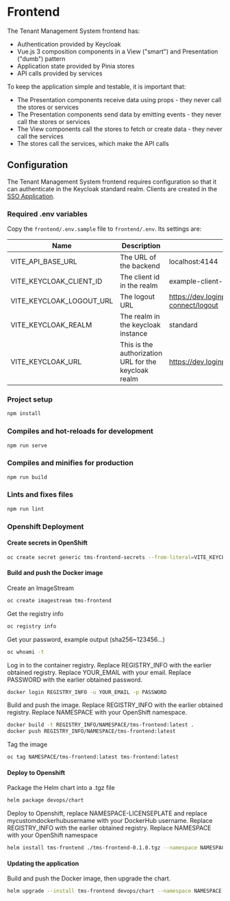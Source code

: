 # Frontend

The Tenant Management System frontend has:

- Authentication provided by Keycloak
- Vue.js 3 composition components in a View ("smart") and Presentation ("dumb")
  pattern
- Application state provided by Pinia stores
- API calls provided by services

To keep the application simple and testable, it is important that:

- The Presentation components receive data using props - they never call the
  stores or services
- The Presentation components send data by emitting events - they never call the
  stores or services
- The View components call the stores to fetch or create data - they never call
  the services
- The stores call the services, which make the API calls

## Configuration

The Tenant Management System frontend requires configuration so that it can
authenticate in the Keycloak standard realm. Clients are created in the
[SSO Application](https://bcgov.github.io/sso-requests).

### Required .env variables

Copy the `frontend/.env.sample` file to `frontend/.env`. Its settings are:

| Name                     | Description                                          | Example                                                                              |
| ------------------------ | ---------------------------------------------------- | ------------------------------------------------------------------------------------ |
| VITE_API_BASE_URL     | The URL of the backend                               | localhost:4144                                                                       |
| VITE_KEYCLOAK_CLIENT_ID  | The client id in the realm                           | example-client-id                                                                    |
| VITE_KEYCLOAK_LOGOUT_URL | The logout URL                                       | https://dev.loginproxy.gov.bc.ca.auth/realms/standard/protocol/openid-connect/logout |
| VITE_KEYCLOAK_REALM      | The realm in the keycloak instance                   | standard                                                                             |
| VITE_KEYCLOAK_URL        | This is the authorization URL for the keycloak realm | https://dev.loginproxy.gov.bc.ca/auth                                                |

### Project setup

```sh
npm install
```

### Compiles and hot-reloads for development

```sh
npm run serve
```

### Compiles and minifies for production

```sh
npm run build
```

### Lints and fixes files

```sh
npm run lint
```

### Openshift Deployment

#### Create secrets in OpenShift

```sh
oc create secret generic tms-frontend-secrets --from-literal=VITE_KEYCLOAK_URL=https://dev.loginproxy.gov.bc.ca/auth --from-literal=VITE_KEYCLOAK_REALM=standard --from-literal=VITE_KEYCLOAK_CLIENT_ID=my-client-id   --from-literal=VITE_KEYCLOAK_LOGOUT_URL=https://dev.loginproxy.gov.bc.ca/auth/realms/standard/protocol/openid-connect/logout --from-literal=VITE_API_BASE_URL=localhost:4144
```

#### Build and push the Docker image

Create an ImageStream

```sh
oc create imagestream tms-frontend
```

Get the registry info

```sh
oc registry info
```

Get your password, example output (sha256~123456...)

```sh
oc whoami -t
```

Log in to the container registry. Replace REGISTRY_INFO with the earlier obtained registry. Replace YOUR_EMAIL with your email. Replace PASSWORD with the earlier obtained password.

```sh
docker login REGISTRY_INFO -u YOUR_EMAIL -p PASSWORD
```

Build and push the image. Replace REGISTRY_INFO with the earlier obtained registry. Replace NAMESPACE with your OpenShift namespace.

```sh
docker build -t REGISTRY_INFO/NAMESPACE/tms-frontend:latest .
docker push REGISTRY_INFO/NAMESPACE/tms-frontend:latest
```

Tag the image

```sh
oc tag NAMESPACE/tms-frontend:latest tms-frontend:latest
```

#### Deploy to Openshift

Package the Helm chart into a .tgz file

```sh
helm package devops/chart
```

Deploy to Openshift, replace NAMESPACE-LICENSEPLATE and replace mycustomdockerhubusername with your DockerHub username. Replace REGISTRY_INFO with the earlier obtained registry. Replace NAMESPACE with your OpenShift namespace

```sh
helm install tms-frontend ./tms-frontend-0.1.0.tgz --namespace NAMESPACE --set image.repository=REGISTRY_INFO/NAMESPACE/tms-frontend
```

#### Updating the application

Build and push the Docker image, then upgrade the chart.

```sh
helm upgrade --install tms-frontend devops/chart --namespace NAMESPACE --set image.repository=REGISTRY_INFO/NAMESPACE/tms-frontend
```
